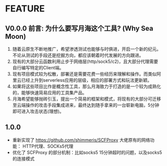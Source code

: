 # FEATURE

## V0.0.0 前言: 为什么要写月海这个工具? (Why Sea Moon)

1. 随着云原生不断地推广，希望渗透测试也能够与时俱进，开启一个新的纪元。不论从测试的手段还是挖掘方向，都应该朝着时代发展的方向跟进。
2. 现有的大部分云函数利用止步于网络层(http/sock5/c2)，且大部分代理需要自行编写特定的Client端。
3. 现有项目模式较为松散，部署还是需要花费一些经历来理解和操作。而类似阿里云已经上升到serverless应用的层级，相应的部署方式和玩法更新颖。
4. 如果将这些项目比作是概念性工具，那么月海致力于打造的是一个较为成熟化的，能够快速简易应用的工具集产品。
5. 月海希望能够抛砖引玉，提出一个简易的框架和模式，将现有的大部分可迁移至云端操作的攻击手段集成进来，最终达到随手拿来的一台崭新电脑，5分钟即可进入攻击状态(理想)。

## 1.0.0

+ 重新实现了 https://github.com/shimmeris/SCFProxy 大佬原有的网络功能： HTTP代理、SOCKs5代理
+ 优化了 SCFProxy 的部分机制：比如socks5 15分钟超时的问题，以及socks5的连接模式
